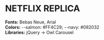 # NETFLIX REPLICA

**Fonts:** Bebas Neue, Arial  
**Colors:** --salmon: #FF4C29; --navy: #082032  
**Libraries:** jQuery -> Owl Carousel  


